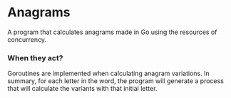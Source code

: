 # Anagrams

A program that calculates anagrams made in Go using the resources of concurrency.

### When they act?

Goroutines are implemented when calculating anagram variations. In summary, for each letter in the word, the program will generate a process that will calculate the variants with that initial letter.
